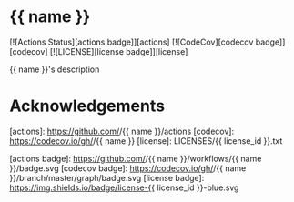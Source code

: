 # {{ name }}

[![Actions Status][actions badge]][actions]
[![CodeCov][codecov badge]][codecov]
[![LICENSE][license badge]][license]

{{ name }}'s description

# Acknowledgements

<!-- Links -->
[actions]: https://github.com/<your-account>/{{ name }}/actions
[codecov]: https://codecov.io/gh/<your-account>/{{ name }}
[license]: LICENSES/{{ license_id }}.txt

<!-- Badges -->
[actions badge]: https://github.com/<your-account>/{{ name }}/workflows/{{ name }}/badge.svg
[codecov badge]: https://codecov.io/gh/<your-account>/{{ name }}/branch/master/graph/badge.svg
[license badge]: https://img.shields.io/badge/license-{{ license_id }}-blue.svg
